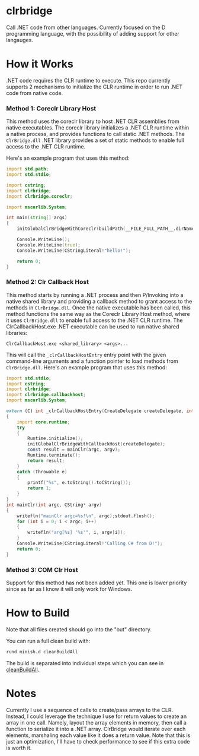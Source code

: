 # clrbridge

Call .NET code from other languages.  Currently focused on the D programming language, with the possibility of adding support for other langauges.

# How it Works

.NET code requires the CLR runtime to execute.  This repo currently supports 2 mechanisms to initialize the CLR runtime in order to run .NET code from native code.

### Method 1: Coreclr Library Host

This method uses the coreclr library to host .NET CLR assemblies from native executables. The coreclr library initializes a .NET CLR runtime within a native process, and provides functions to call static .NET methods. The `ClrBridge.dll` .NET library provides a set of static methods to enable full access to the .NET CLR runtime.

Here's an example program that uses this method:
```D
import std.path;
import std.stdio;

import cstring;
import clrbridge;
import clrbridge.coreclr;

import mscorlib.System;

int main(string[] args)
{
    initGlobalClrBridgeWithCoreclr(buildPath(__FILE_FULL_PATH__.dirName, "out", "ClrBridge.dll"));

    Console.WriteLine();
    Console.WriteLine(true);
    Console.WriteLine(CStringLiteral!"hello!");

    return 0;
}
```

### Method 2: Clr Callback Host

This method starts by running a .NET process and then P/Invoking into a native shared library and providing a callback method to grant access to the methods in `ClrBridge.dll`.  Once the native executable has been called, this method functions the same way as the Coreclr Library Host method, where it uses `ClrBridge.dll` to enable full access to the .NET CLR runtime. The ClrCallbackHost.exe .NET executable can be used to run native shared libraries:
```
ClrCallbackHost.exe <shared_library> <args>...
```
This will call the `_clrCallbackHostEntry` entry point with the given command-line arguments and a function pointer to load methods from `ClrBridge.dll`.  Here's an example program that uses this method:

```D
import std.stdio;
import cstring;
import clrbridge;
import clrbridge.callbackhost;
import mscorlib.System;

extern (C) int _clrCallbackHostEntry(CreateDelegate createDelegate, int argc, CString* argv/*, CString* envp*/)
{
    import core.runtime;
    try
    {
        Runtime.initialize();
        initGlobalClrBridgeWithCallbackHost(createDelegate);
        const result = mainClr(argc, argv);
        Runtime.terminate();
        return result;
    }
    catch (Throwable e)
    {
        printf("%s", e.toString().toCString());
        return 1;
    }
}
int mainClr(int argc, CString* argv)
{
    writefln("mainClr argc=%s!\n", argc);stdout.flush();
    for (int i = 0; i < argc; i++)
    {
        writefln("arg[%s] '%s'", i, argv[i]);
    }
    Console.WriteLine(CStringLiteral!"Calling C# from D!");
    return 0;
}
```

### Method 3: COM Clr Host

Support for this method has not been added yet.  This one is lower priority since as far as I know it will only work for Windows.

# How to Build

Note that all files created should go into the "out" directory.

You can run a full clean build with:
```bash
rund minish.d cleanBuildAll
```

The build is separated into individual steps which you can see in [cleanBuildAll](cleanBuildAll).

# Notes

Currently I use a sequence of calls to create/pass arrays to the CLR.  Instead, I could leverage the technique I use for return values to create an array in one call.  Namely, layout the array elements in memory, then call a function to serialize it into a .NET array.  ClrBridge would iterate over each elements, marshaling each value like it does a return value.  Note that this is just an optimization, I'll have to check performance to see if this extra code is worth it.
